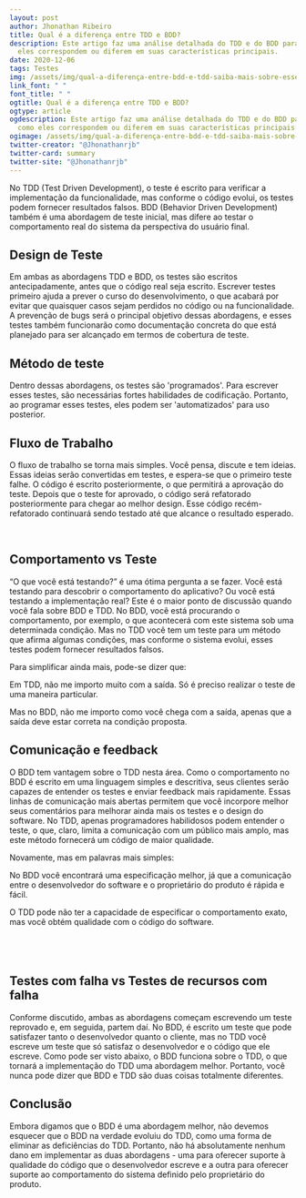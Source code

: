 ```yaml
---
layout: post
author: Jhonathan Ribeiro
title: Qual é a diferença entre TDD e BDD?
description: Este artigo faz uma análise detalhada do TDD e do BDD para ver como
  eles correspondem ou diferem em suas características principais.
date: 2020-12-06
tags: Testes
img: /assets/img/qual-a-diferença-entre-bdd-e-tdd-saiba-mais-sobre-esse-assunto-em-jhonathanribeiro.netlify.app.png
link_font: " "
font_title: " "
ogtitle: Qual é a diferença entre TDD e BDD?
ogtype: article
ogdescription: Este artigo faz uma análise detalhada do TDD e do BDD para ver
  como eles correspondem ou diferem em suas características principais.
ogimage: /assets/img/qual-a-diferença-entre-bdd-e-tdd-saiba-mais-sobre-esse-assunto-em-jhonathanribeiro.netlify.app.png
twitter-creator: "@Jhonathanrjb"
twitter-card: summary
twitter-site: "@Jhonathanrjb"
---
```

No TDD (Test Driven Development), o teste é escrito para verificar a implementação da funcionalidade, mas conforme o código evolui, os testes podem fornecer resultados falsos. BDD (Behavior Driven Development) também é uma abordagem de teste inicial, mas difere ao testar o comportamento real do sistema da perspectiva do usuário final.

## Design de Teste

Em ambas as abordagens TDD e BDD, os testes são escritos antecipadamente, antes que o código real seja escrito. Escrever testes primeiro ajuda a prever o curso do desenvolvimento, o que acabará por evitar que quaisquer casos sejam perdidos no código ou na funcionalidade. A prevenção de bugs será o principal objetivo dessas abordagens, e esses testes também funcionarão como documentação concreta do que está planejado para ser alcançado em termos de cobertura de teste.

## Método de teste

Dentro dessas abordagens, os testes são 'programados'. Para escrever esses testes, são necessárias fortes habilidades de codificação. Portanto, ao programar esses testes, eles podem ser 'automatizados' para uso posterior.

## Fluxo de Trabalho

O fluxo de trabalho se torna mais simples. Você pensa, discute e tem ideias. Essas ideias serão convertidas em testes, e espera-se que o primeiro teste falhe. O código é escrito posteriormente, o que permitirá a aprovação do teste. Depois que o teste for aprovado, o código será refatorado posteriormente para chegar ao melhor design. Esse código recém-refatorado continuará sendo testado até que alcance o resultado esperado.

 

## Comportamento vs Teste

“O que você está testando?” é uma ótima pergunta a se fazer. Você está testando para descobrir o comportamento do aplicativo? Ou você está testando a implementação real? Este é o maior ponto de discussão quando você fala sobre BDD e TDD. No BDD, você está procurando o comportamento, por exemplo, o que acontecerá com este sistema sob uma determinada condição. Mas no TDD você tem um teste para um método que afirma algumas condições, mas conforme o sistema evolui, esses testes podem fornecer resultados falsos.

Para simplificar ainda mais, pode-se dizer que:

Em TDD, não me importo muito com a saída. Só é preciso realizar o teste de uma maneira particular.

Mas no BDD, não me importo como você chega com a saída, apenas que a saída deve estar correta na condição proposta.

## Comunicação e feedback

O BDD tem vantagem sobre o TDD nesta área. Como o comportamento no BDD é escrito em uma linguagem simples e descritiva, seus clientes serão capazes de entender os testes e enviar feedback mais rapidamente. Essas linhas de comunicação mais abertas permitem que você incorpore melhor seus comentários para melhorar ainda mais os testes e o design do software. No TDD, apenas programadores habilidosos podem entender o teste, o que, claro, limita a comunicação com um público mais amplo, mas este método fornecerá um código de maior qualidade.

Novamente, mas em palavras mais simples:

No BDD você encontrará uma especificação melhor, já que a comunicação entre o desenvolvedor do software e o proprietário do produto é rápida e fácil.

O TDD pode não ter a capacidade de especificar o comportamento exato, mas você obtém qualidade com o código do software.

##  

## Testes com falha vs Testes de recursos com falha

Conforme discutido, ambas as abordagens começam escrevendo um teste reprovado e, em seguida, partem daí. No BDD, é escrito um teste que pode satisfazer tanto o desenvolvedor quanto o cliente, mas no TDD você escreve um teste que só satisfaz o desenvolvedor e o código que ele escreve. Como pode ser visto abaixo, o BDD funciona sobre o TDD, o que tornará a implementação do TDD uma abordagem melhor. Portanto, você nunca pode dizer que BDD e TDD são duas coisas totalmente diferentes.

## Conclusão

Embora digamos que o BDD é uma abordagem melhor, não devemos esquecer que o BDD na verdade evoluiu do TDD, como uma forma de eliminar as deficiências do TDD. Portanto, não há absolutamente nenhum dano em implementar as duas abordagens - uma para oferecer suporte à qualidade do código que o desenvolvedor escreve e a outra para oferecer suporte ao comportamento do sistema definido pelo proprietário do produto.